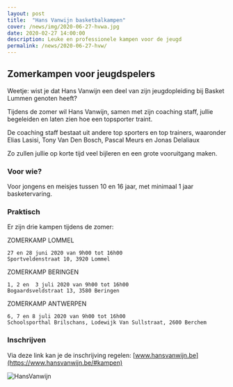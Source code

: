 ```yaml
---
layout: post
title:  "Hans Vanwijn basketbalkampen"
cover: /news/img/2020-06-27-hvwa.jpg
date: 2020-02-27 14:00:00
description: Leuke en professionele kampen voor de jeugd
permalink: /news/2020-06-27-hvw/
---
```


## Zomerkampen voor jeugdspelers

Weetje: wist je dat Hans Vanwijn een deel van zijn jeugdopleiding bij Basket Lummen genoten heeft? 

Tijdens de zomer wil Hans Vanwijn, samen met zijn coaching staff, jullie begeleiden en laten zien hoe een topsporter traint. 

De coaching staff bestaat uit andere top sporters en top trainers, waaronder Elias Lasisi, Tony Van Den Bosch, Pascal Meurs en Jonas Delaliaux

Zo zullen jullie op korte tijd veel bijleren en een grote vooruitgang maken.

### Voor wie?

Voor jongens en meisjes tussen 10 en 16 jaar, met minimaal 1 jaar basketervaring.

### Praktisch

Er zijn drie kampen tijdens de zomer:

ZOMERKAMP LOMMEL

    27 en 28 juni 2020 van 9h00 tot 16h00
    Sportveldenstraat 10, 3920 Lommel

ZOMERKAMP BERINGEN

    1, 2 en  3 juli 2020 van 9h00 tot 16h00
    Bogaardsveldstraat 13, 3580 Beringen

ZOMERKAMP ANTWERPEN

    6, 7 en 8 juli 2020 van 9h00 tot 16h00
    Schoolsporthal Brilschans, Lodewijk Van Sullstraat, 2600 Berchem

### Inschrijven
Via deze link kan je de inschrijving regelen: [www.hansvanwijn.be](https://www.hansvanwijn.be/#kampen)

![HansVanwijn](/news/img/2020-06-27-hvwb.jpg)
<br />
